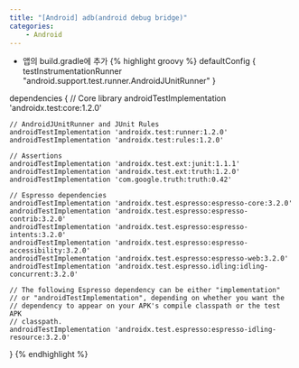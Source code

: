 ```yaml
---
title: "[Android] adb(android debug bridge)"
categories:
    - Android
---
```

* 앱의 build.gradle에 추가
{% highlight groovy %}
defaultConfig {
    testInstrumentationRunner "android.support.test.runner.AndroidJUnitRunner"
}

dependencies {
    // Core library
    androidTestImplementation 'androidx.test:core:1.2.0'

    // AndroidJUnitRunner and JUnit Rules
    androidTestImplementation 'androidx.test:runner:1.2.0'
    androidTestImplementation 'androidx.test:rules:1.2.0'

    // Assertions
    androidTestImplementation 'androidx.test.ext:junit:1.1.1'
    androidTestImplementation 'androidx.test.ext:truth:1.2.0'
    androidTestImplementation 'com.google.truth:truth:0.42'

    // Espresso dependencies
    androidTestImplementation 'androidx.test.espresso:espresso-core:3.2.0'
    androidTestImplementation 'androidx.test.espresso:espresso-contrib:3.2.0'
    androidTestImplementation 'androidx.test.espresso:espresso-intents:3.2.0'
    androidTestImplementation 'androidx.test.espresso:espresso-accessibility:3.2.0'
    androidTestImplementation 'androidx.test.espresso:espresso-web:3.2.0'
    androidTestImplementation 'androidx.test.espresso.idling:idling-concurrent:3.2.0'

    // The following Espresso dependency can be either "implementation"
    // or "androidTestImplementation", depending on whether you want the
    // dependency to appear on your APK's compile classpath or the test APK
    // classpath.
    androidTestImplementation 'androidx.test.espresso:espresso-idling-resource:3.2.0'
}
{% endhighlight %}